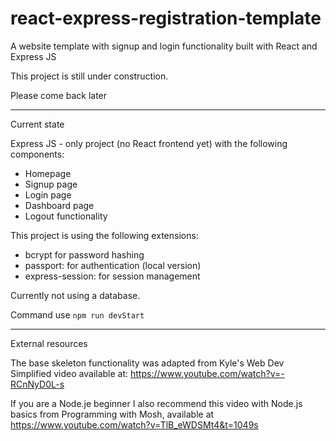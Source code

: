 # react-express-registration-template
A website template with signup and login functionality built with React and Express JS

This project is still under construction.

Please come back later


**********************
Current state

Express JS - only project (no React frontend yet) with the following components:
- Homepage
- Signup page
- Login page
- Dashboard page
- Logout functionality

This project is using the following extensions:
- bcrypt for password hashing
- passport: for authentication (local version)
- express-session: for session management

Currently not using a database.

Command
use `npm run devStart`

**********************
External resources

The base skeleton functionality was adapted from Kyle's Web Dev Simplified video available at: 
https://www.youtube.com/watch?v=-RCnNyD0L-s

If you are a Node.je beginner I also recommend this video with Node.js basics from Programming with Mosh, available at https://www.youtube.com/watch?v=TlB_eWDSMt4&t=1049s


